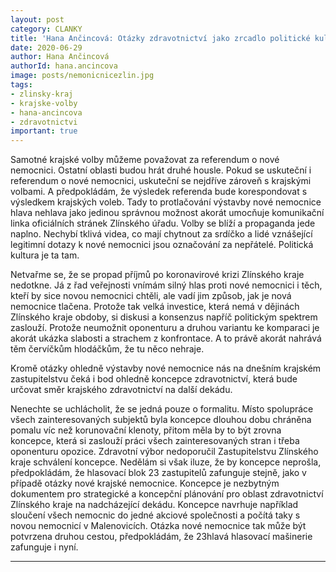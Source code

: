 ```yaml
---
layout: post
category: CLANKY
title: 'Hana Ančincová: Otázky zdravotnictví jako zrcadlo politické kultury'
date: 2020-06-29
author: Hana Ančincová
authorId: hana.ancincova
image: posts/nemonicnicezlin.jpg
tags: 
- zlinsky-kraj 
- krajske-volby 
- hana-ancincova 
- zdravotnictvi
important: true
---
```


Samotné krajské volby můžeme považovat za referendum o nové nemocnici. Ostatní oblasti budou hrát druhé housle. Pokud se uskuteční i referendum o nové nemocnici, uskuteční se nejdříve zároveň s krajskými volbami. A předpokládám, že výsledek referenda bude korespondovat s výsledkem krajských voleb. Tady to protlačování výstavby nové nemocnice hlava nehlava jako jedinou správnou možnost akorát umocňuje komunikační linka oficiálních stránek Zlínského úřadu. Volby se blíží a propaganda jede naplno. Nechybí tklivá videa, co mají chytnout za srdíčko a lidé vznášející legitimní dotazy k nové nemocnici jsou označování za nepřátelé. Politická kultura je ta tam. 

Netvařme se, že se propad příjmů po koronavirové krizi Zlínského kraje nedotkne. Já z řad veřejnosti vnímám silný hlas proti nové nemocnici i těch, kteří by sice novou nemocnici chtěli, ale vadí jim způsob, jak je nová nemocnice tlačena. Protože tak velká investice, která nemá v dějinách Zlínského kraje obdoby, si diskusi a konsenzus napříč politickým spektrem zaslouží. Protože neumožnit oponenturu a druhou variantu ke komparaci je akorát ukázka slabosti a strachem z konfrontace. A to právě akorát nahrává těm červíčkům hlodáčkům, že tu něco nehraje. 

Kromě otázky ohledně výstavby nové nemocnice nás na dnešním krajském zastupitelstvu čeká i bod ohledně koncepce zdravotnictví, která bude určovat směr krajského zdravotnictví na další dekádu.

Nenechte se uchlácholit, že se jedná pouze o formalitu. Místo spolupráce všech zainteresovaných subjektů byla koncepce dlouhou dobu chráněna pomalu víc než korunovační klenoty, přitom měla by to být zrovna koncepce, která si zaslouží práci všech zainteresovaných stran i třeba oponenturu opozice. Zdravotní výbor nedoporučil Zastupitelstvu Zlínského kraje schválení koncepce. Nedělám si však iluze, že by koncepce neprošla, předpokládám, že hlasovací blok 23 zastupitelů zafunguje stejně, jako v případě otázky nové krajské nemocnice. Koncepce je nezbytným dokumentem pro strategické a koncepční plánování pro oblast zdravotnictví Zlínského kraje na nadcházející dekádu. Koncepce navrhuje například sloučení všech nemocnic do jedné akciové společnosti a počítá taky s novou nemocnicí v Malenovicích. Otázka nové nemocnice tak může být potvrzena druhou cestou, předpokládám, že 23hlavá hlasovací mašinerie zafunguje i nyní.

---
